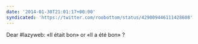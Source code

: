 ```yaml
---
date: '2014-01-30T21:01:17+00:00'
syndicated: 'https://twitter.com/roobottom/status/429009446111428608'
---
```

Dear #lazyweb: «Il était bon» or «Il a été bon» ?
